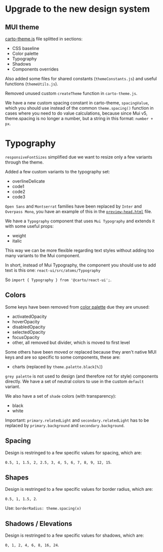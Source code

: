 # Upgrade to the new design system

## MUI theme

[carto-theme.js](https://github.com/CartoDB/carto-react/blob/master/packages/react-ui/src/theme/carto-theme.js) file splitted in sections:

- CSS baseline
- Color palette
- Typography
- Shadows
- Components overrides

Also added some files for shared constants (`themeConstants.js`) and useful functions (`themeUtils.js`).

Removed unused custom `createTheme` function in `carto-theme.js`.

We have a new custom spacing constant in carto-theme, `spacingValue`, which you should use instead of the common `theme.spacing()` function in cases where you need to do value calculations, because since Mui v5, theme.spacing is no longer a number, but a string in this format: `number + px`.

# Typography

`responsiveFontSizes` simplified due we want to resize only a few variants through the theme.

Added a few custom variants to the typography set:

- overlineDelicate
- code1
- code2
- code3

`Open Sans` and `Montserrat` families have been replaced by `Inter` and `Overpass Mono`, you have an example of this in the [`preview-head.html`](https://github.com/CartoDB/carto-react/blob/master/packages/react-ui/storybook/.storybook/preview-head.html) file.

We have a `Typography` component that uses `Mui Typography` and extends it with some useful props:

- weight
- italic

This way we can be more flexible regarding text styles without adding too many variants to the Mui component.

In short, instead of Mui Typography, the component you should use to add text is this one:
`react-ui/src/atoms/Typography`

So `import { Typography } from '@carto/react-ui';`.

## Colors

Some keys have been removed from [color palette](https://github.com/CartoDB/carto-react/tree/master/packages/react-ui/src/theme) due they are unused:

- activatedOpacity
- hoverOpacity
- disabledOpacity
- selectedOpacity
- focusOpacity
- other, all removed but divider, which is moved to first level

Some others have been moved or replaced because they aren't native MUI keys and are so specific to some components, these are:

- charts (replaced by `theme.palette.black[%]`)

`grey palette` is not used to design (and therefore not for style) components directly. We have a set of neutral colors to use in the custom `default` variant.

We also have a set of `shade` colors (with transparency):

- black
- white

Important: `primary.relatedLight` and `secondary.relatedLight` has to be replaced by `primary.background` and `secondary.background`.

## Spacing

Design is restringed to a few specific values for spacing, which are:

`0.5, 1, 1.5, 2, 2.5, 3, 4, 5, 6, 7, 8, 9, 12, 15`.

## Shapes

Design is restringed to a few specific values for border radius, which are:

`0.5, 1, 1.5, 2`.

Use: `borderRadius: theme.spacing(x)`

## Shadows / Elevations

Design is restringed to a few specific values for shadows, which are:

`0, 1, 2, 4, 6, 8, 16, 24`.
